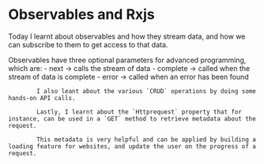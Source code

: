 # Observables and Rxjs

Today I learnt about observables and how they stream data, and how we can subscribe to them to get access to that data.

Observables have three optional parameters for advanced programming, which are:
    - next -> calls the stream of data
        - complete -> called when the stream of data is complete
            - error -> called when an error has been found

            I also leant about the various `CRUD` operations by doing some hands-on API calls.

            Lastly, I learnt about the `Httprequest` property that for instance, can be used in a `GET` method to retrieve metadata about the request. 

            This metadata is very helpful and can be applied by building a loading feature for websites, and update the user on the progress of a request.

